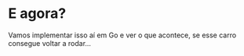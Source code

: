 # E agora?

Vamos implementar isso aí em Go e ver o que acontece, se esse carro consegue voltar a rodar...